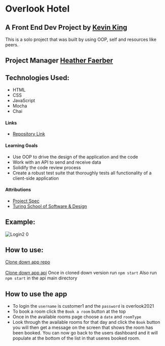 # Overlook Hotel

## A Front End Dev Project by [Kevin King](https://github.com/King13k?tab=repositories)
This is a solo project that was built by using OOP, self and resources like peers.


## Project Manager [Heather Faerber](https://github.com/hfaerber)

## Technologies Used:
- HTML
- CSS
- JavaScript
- Mocha
- Chai


#### Links
*  [Repository Link](https://github.com/King13k/Overlook)

#### Learning Goals
* Use OOP to drive the design of the application and the code
* Work with an API to send and receive data
* Solidify the code review process
* Create a robust test suite that thoroughly tests all functionality of a client-side application

#### Attributions
* [Project Spec](https://frontend.turing.edu/projects/overlook.html)
* [Turing School of Software & Design](https://frontend.turing.edu/)

## Example:
![Login2 0](https://user-images.githubusercontent.com/89759609/165428594-fee2e407-4804-4f8c-99b7-5a0ee3a4fd78.gif)

## How to use:
[Clone down app repo](https://github.com/King13k/Overlook)
<br></br>
[Clone down app api](https://github.com/turingschool-examples/overlook-api)
Once in cloned down version run `npm start`
Also run `npm start` in the api main directory




## How to use the app
 - To login the `username` is customer1 and the `password` is overlook2021
 - To book a room click the `Book a room` button at the top
 - Once in the available rooms page choose a `date` and `roomType`
 - Look through the available rooms for that day and click the `Book` button you will then get a message on the screen that shows the room has been booked. You can now go back to the users dashboard and it will populate at the bottom of the list in that useres booked room.
